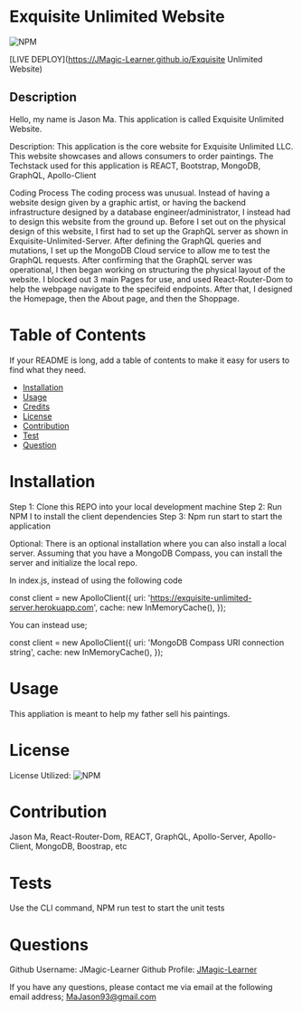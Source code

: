 
# Exquisite Unlimited Website
![NPM](https://img.shields.io/npm/l/inquirer)

[LIVE DEPLOY](https://JMagic-Learner.github.io/Exquisite Unlimited Website)
## Description
Hello, my name is Jason Ma. This application is called Exquisite Unlimited Website.
              
Description:
This application is the core website for Exquisite Unlimited LLC. This website showcases and allows consumers to order paintings. The Techstack used for this application is REACT, Bootstrap, MongoDB, GraphQL, Apollo-Client             
          
Coding Process
The coding process was unusual. Instead of having a website design given by a graphic artist, or having the backend infrastructure designed by a database engineer/administrator, I instead had to design this website from the ground up. Before I set out on the physical design of this website, I first had to set up the GraphQL server as shown in Exquisite-Unlimited-Server. After defining the GraphQL queries and mutations, I set up the MongoDB Cloud service to allow me to test the GraphQL requests. After confirming that the GraphQL server was operational, I then began working on structuring the physical layout of the website. I blocked out 3 main Pages for use, and used React-Router-Dom to help the webpage navigate to the specifeid endpoints. After that, I designed the Homepage, then the About page, and then the Shoppage.
              
# Table of Contents 
If your README is long, add a table of contents to make it easy for users to find what they need.
- [Installation](##-Installation)
- [Usage](#Usage)
- [Credits](#Credits)
- [License](#license)
- [Contribution](#contribution)
- [Test](#test)
- [Question](#question)
              
# Installation

Step 1: Clone this REPO into your local development machine
Step 2: Run NPM I to install the client dependencies
Step 3: Npm run start to start the application

Optional: There is an optional installation where you can also install a local server.
Assuming that you have a MongoDB Compass, you can install the server and initialize the local repo.

In index.js, instead of using the following code

const client = new ApolloClient({
    uri: 'https://exquisite-unlimited-server.herokuapp.com',
    cache: new InMemoryCache(),
  });

You can instead use;

const client = new ApolloClient({
    uri: 'MongoDB Compass URI connection string',
    cache: new InMemoryCache(),
  });
              

            
# Usage
              
This appliation is meant to help my father sell his paintings.
                                      
          
# License
            
License Utilized: 
![NPM](https://img.shields.io/npm/l/inquirer)
                      
                      
# Contribution
Jason Ma, React-Router-Dom, REACT, GraphQL, Apollo-Server, Apollo-Client, MongoDB, Boostrap, etc
              
# Tests
Use the CLI command, NPM run test to start the unit tests
              
# Questions
Github Username: JMagic-Learner
Github Profile: 
[JMagic-Learner](https://github.com/JMagic-Learner)
              
If you have any questions, please contact me via email at the following email address;
MaJason93@gmail.com
